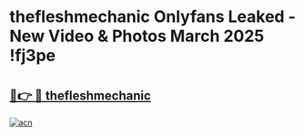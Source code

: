 # thefleshmechanic Onlyfans Leaked - New Video & Photos March 2025 !fj3pe

# <h2><a href="https://22vbhk.iuczelnia.edu.pl?title=thefleshmechanic&ref=fj3pe">🔗👉 🔴 thefleshmechanic</a></h2>

[![acn](https://github.com/user-attachments/assets/0f9c940e-d8b0-45ae-aac7-cd30a18b3e1c)](https://22vbhk.iuczelnia.edu.pl?title=thefleshmechanic&ref=fj3pe)

